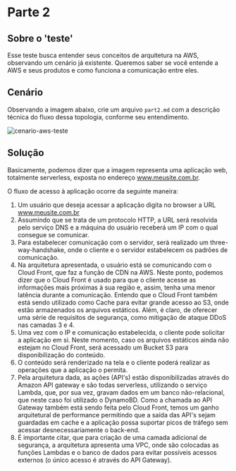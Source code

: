 # Parte 2

## Sobre o 'teste'

Esse teste busca entender seus conceitos de arquitetura na AWS, observando um cenário já existente. Queremos saber se você entende a AWS e seus produtos e como funciona a comunicação entre eles.

## Cenário 

Observando a imagem abaixo, crie um arquivo `part2.md` com a descrição técnica do fluxo dessa topologia, conforme seu entendimento.

![cenario-aws-teste](https://user-images.githubusercontent.com/29125605/29424258-5d7d5c2a-8355-11e7-9701-2fb26621b6b0.png)

## Solução

Basicamente, podemos dizer que a imagem representa uma aplicação web, totalmente serverless, exposta no endereço www.meusite.com.br.

O fluxo de acesso à aplicação ocorre da seguinte maneira:

1. Um usuário que deseja acessar a aplicação digita no browser a URL www.meusite.com.br
2. Assumindo que se trata de um protocolo HTTP, a URL será resolvida pelo serviço DNS e a máquina do usuário receberá um IP com o qual consegue se comunicar.
3. Para estabelecer comunicação com o servidor, será realizado um three-way-handshake, onde o cliente e o servidor estabelecem os padrões de comunicação.
4. Na arquitetura apresentada, o usuário está se comunicando com o Cloud Front, que faz a função de CDN na AWS. Neste ponto, podemos dizer que o Cloud Front é usado para que o cliente acesse as informações mais próximas à sua região e, assim, tenha uma menor latência durante a comunicação. Entendo que o Cloud Front também está sendo utilizado como Cache para evitar grande acesso ao S3, onde estão armazenados os arquivos estáticos. Além, é claro, de oferecer uma série de requisitos de segurança, como mitigação de ataque DDoS nas camadas 3 e 4.
5. Uma vez com o IP e comunicação estabelecida, o cliente pode solicitar a aplicação em si. Neste momento, caso os arquivos estáticos ainda não estejam no Cloud Front, será acessado um Bucket S3 para disponibilização do conteúdo.
6. O conteúdo será renderizado na tela e o cliente poderá realizar as operações que a aplicação o permita.
7. Pela arquitetura dada, as ações (API's) estão disponibilizadas através do Amazon API gateway e são todas serverless, utilizando o serviço Lambda, que, por sua vez, gravam dados em um banco não-relacional, que neste caso foi utilizado o DynamoBD. Como a chamada ao API Gateway também está sendo feita pelo Cloud Front, temos um ganho arquitetural de performance permitindo que a saída das API's sejam guardadas em cache e a aplicação possa suportar picos de tráfego sem acessar desnecessariamente o back-end.
8. É importante citar, que para criação de uma camada adicional de segurança, a arquitetura apresenta uma VPC, onde são colocadas as funções Lambdas e o banco de dados para evitar possíveis acessos externos (o único acesso é através do API Gateway).
